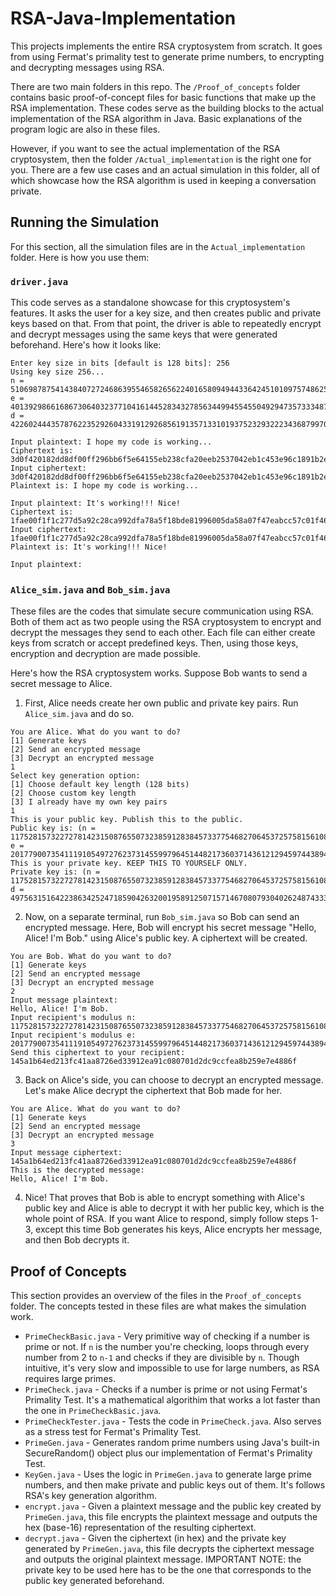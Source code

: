 # RSA-Java-Implementation

This projects implements the entire RSA cryptosystem from scratch. It goes from using Fermat's primality test to generate prime numbers, to encrypting and decrypting messages using RSA.

There are two main folders in this repo. The `/Proof_of_concepts` folder contains basic proof-of-concept files for basic functions that make up the RSA implementation. These codes serve as the building blocks to the actual implementation of the RSA algorithm in Java. Basic explanations of the program logic are also in these files.

However, if you want to see the actual implementation of the RSA cryptosystem, then the folder `/Actual_implementation` is the right one for you. There are a few use cases and an actual simulation in this folder, all of which showcase how the RSA algorithm is used in keeping a conversation private.
</br>

## Running the Simulation
For this section, all the simulation files are in the `Actual_implementation` folder. Here is how you use them:

### `driver.java`
This code serves as a standalone showcase for this cryptosystem's features. It asks the user for a key size, and then creates public and private keys based on that. From that point, the driver is able to repeatedly encrypt and decrypt messages using the same keys that were generated beforehand. Here's how it looks like:

```
Enter key size in bits [default is 128 bits]: 256
Using key size 256...
n = 510698787541438407272468639554658265622401658094944336424510109757486254319826641056522483077311235825462658727814911495157917922807386113087813951694883
e = 401392986616867306403237710416144528343278563449945545504929473573334879776830710229666410120712039901965225702193580379785354819007264840821085469750327
d = 422602444357876223529260433191292685619135713310193752329322234368799705195248544712084463832654847371150879130472608500235750517948619313825498403831111  

Input plaintext: I hope my code is working...
Ciphertext is: 3d0f420182dd8df00ff296bb6f5e64155eb238cfa20eeb2537042eb1c453e96c1891b2ef974971c3c899ba691589e5c35456758f0adc0ca4b8e30cf61bddc3a
Input ciphertext: 3d0f420182dd8df00ff296bb6f5e64155eb238cfa20eeb2537042eb1c453e96c1891b2ef974971c3c899ba691589e5c35456758f0adc0ca4b8e30cf61bddc3a
Plaintext is: I hope my code is working...

Input plaintext: It's working!!! Nice!
Ciphertext is: 1fae00f1f1c277d5a92c28ca992dfa78a5f18bde81996005da58a07f47eabcc57c01f4606ace3e530f4ca0e78c77f7727086a89c41f913b206736cc2ea579f2
Input ciphertext: 1fae00f1f1c277d5a92c28ca992dfa78a5f18bde81996005da58a07f47eabcc57c01f4606ace3e530f4ca0e78c77f7727086a89c41f913b206736cc2ea579f2
Plaintext is: It's working!!! Nice!

Input plaintext:
```

### `Alice_sim.java` and `Bob_sim.java`
These files are the codes that simulate secure communication using RSA. Both of them act as two people using the RSA cryptosystem to encrypt and decrypt the messages they send to each other. Each file can either create keys from scratch or accept predefined keys. Then, using those keys, encryption and decryption are made possible.

Here's how the RSA cryptosystem works. Suppose Bob wants to send a secret message to Alice. 
1. First, Alice needs create her own public and private key pairs. Run `Alice_sim.java` and do so.
```
You are Alice. What do you want to do?
[1] Generate keys
[2] Send an encrypted message   
[3] Decrypt an encrypted message
1
Select key generation option:
[1] Choose default key length (128 bits)
[2] Choose custom key length
[3] I already have my own key pairs
1
This is your public key. Publish this to the public.
Public key is: (n = 11752815732272781423150876550732385912838457337754682706453725758156108001043, e = 2017790073541119105497276237314559979645144821736037143612129459744389458855)
This is your private key. KEEP THIS TO YOURSELF ONLY.
Private key is: (n = 11752815732272781423150876550732385912838457337754682706453725758156108001043, d = 4975631516422386342524718590426320019589125071571467080793040262487433351791)
```
2. Now, on a separate terminal, run `Bob_sim.java` so Bob can send an encrypted message. Here, Bob will encrypt his secret message "Hello, Alice! I'm Bob." using Alice's public key. A ciphertext will be created.
```
You are Bob. What do you want to do?
[1] Generate keys
[2] Send an encrypted message       
[3] Decrypt an encrypted message    
2
Input message plaintext:
Hello, Alice! I'm Bob.
Input recipient's modulus n:
11752815732272781423150876550732385912838457337754682706453725758156108001043
Input recipient's modulus e:
2017790073541119105497276237314559979645144821736037143612129459744389458855
Send this ciphertext to your recipient:
145a1b64ed213fc41aa8726ed33912ea91c080701d2dc9ccfea8b259e7e4886f
```
3. Back on Alice's side, you can choose to decrypt an encrypted message. Let's make Alice decrypt the ciphertext that Bob made for her.
```
You are Alice. What do you want to do?
[1] Generate keys
[2] Send an encrypted message
[3] Decrypt an encrypted message
3
Input message ciphertext:
145a1b64ed213fc41aa8726ed33912ea91c080701d2dc9ccfea8b259e7e4886f
This is the decrypted message:
Hello, Alice! I'm Bob.
```
4. Nice! That proves that Bob is able to encrypt something with Alice's public key and Alice is able to decrypt it with her public key, which is the whole point of RSA. If you want Alice to respond, simply follow steps 1-3, except this time Bob generates his keys, Alice encrypts her message, and then Bob decrypts it.

## Proof of Concepts
This section provides an overview of the files in the `Proof_of_concepts` folder. The concepts tested in these files are what makes the simulation work.
* `PrimeCheckBasic.java` - Very primitive way of checking if a number is prime or not. If `n` is the number you're checking, loops through every number from 2 to `n-1` and checks if they are divisible by `n`. Though intuitive, it's very slow and impossible to use for large numbers, as RSA requires large primes.
* `PrimeCheck.java` - Checks if a number is prime or not using Fermat's Primality Test. It's a mathematical algorithim that works a lot faster than the one in `PrimeCheckBasic.java`.
* `PrimeCheckTester.java` - Tests the code in `PrimeCheck.java`. Also serves as a stress test for Fermat's Primality Test.
* `PrimeGen.java` - Generates random prime numbers using Java's built-in SecureRandom() object plus our implementation of Fermat's Primality Test.
* `KeyGen.java` - Uses the logic in `PrimeGen.java` to generate large prime numbers, and then make private and public keys out of them. It's follows RSA's key generation algorithm.
* `encrypt.java` - Given a plaintext message and the public key created by `PrimeGen.java`, this file encrypts the plaintext message and outputs the hex (base-16) representation of the resulting ciphertext.
* `decrypt.java` - Given the ciphertext (in hex) and the private key generated by `PrimeGen.java`, this file decrypts the ciphertext message and outputs the original plaintext message. IMPORTANT NOTE: the private key to be used here has to be the one that corresponds to the public key generated beforehand.